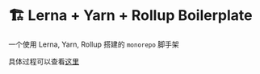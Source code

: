 # 🏗 Lerna + Yarn + Rollup Boilerplate

一个使用 Lerna, Yarn, Rollup 搭建的 `monorepo` 脚手架

具体过程可以查看[这里](https://juejin.cn/post/7101297500284190750/)
